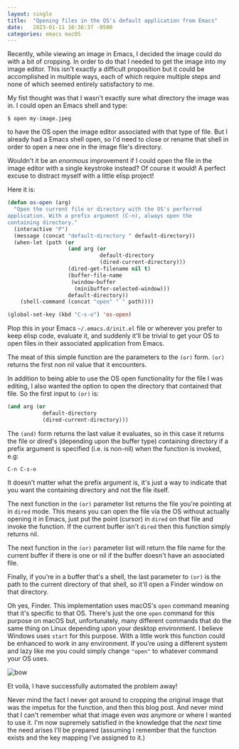 ```yaml
---
layout: single
title:  "Opening files in the OS's default application from Emacs"
date:   2023-01-11 16:36:37 -0500
categories: emacs macOS
---
```


Recently, while viewing an image in Emacs, I decided the image could
do with a bit of cropping. In order to do that I needed to get the
image into my image editor. This isn't exactly a difficult proposition
but it could be accomplished in multiple ways, each of which require
multiple steps and none of which seemed entirely satisfactory to me.

My fist thought was that I wasn't exactly sure what directory the
image was in. I could open an Emacs shell and type:

```shell
$ open my-image.jpeg
``` 

to have the OS open the image editor associated with that type of
file. But I already had a Emacs shell open, so I'd need to close or
rename that shell in order to open a new one in the image file's
directory.

Wouldn't it be an *enormous* improvement if I could open the file in
the image editor with a single keystroke instead? Of course it would!
A perfect excuse to distract myself with a little elisp project!

Here it is:

```lisp
(defun os-open (arg)
  "Open the current file or directory with the OS's perferred
application. With a prefix argument (C-n), always open the
containing directory."
  (interactive "P")
  (message (concat "default-directory " default-directory))
  (when-let (path (or
                   (and arg (or
                             default-directory
                             (dired-current-directory)))
                   (dired-get-filename nil t)
                   (buffer-file-name
                    (window-buffer
                     (minibuffer-selected-window)))
                   default-directory))
    (shell-command (concat "open" " " path))))

(global-set-key (kbd "C-s-o") 'os-open)
```

Plop this in your Emacs `~/.emacs.d/init.el` file or wherever you
prefer to keep elisp code, evaluate it, and suddenly it'll be trivial
to get your OS to open files in their associated application from
Emacs.

The meat of this simple function are the parameters to the `(or)`
form. `(or)` returns the first non nil value that it encounters. 

In addition to being able to use the OS open functionality for the
file I was editing, I also wanted the option to open the directory
that contained that file. So the first input to `(or)` is:

```lisp
(and arg (or
           default-directory
           (dired-current-directory)))
```

The `(and)` form returns the last value it evaluates, so in this case
it returns the file or dired's (depending upon the buffer type)
containing directory if a prefix argument is specified (i.e. is
non-nil) when the function is invoked, e.g:

```
C-n C-s-o
```

It doesn't matter what the prefix argument is, it's just a way to
indicate that you want the containing directory and not the file
itself.

The next function in the `(or)` parameter list returns the file you're
pointing at in `dired` mode. This means you can open the file via the
OS without actually opening it in Emacs, just put the point (cursor) in
`dired` on that file and invoke the function. If the current buffer
isn't `dired` then this function simply returns nil.

The next function in the `(or)` parameter list will return the file
name for the current buffer if there is one or nil if the buffer
doesn't have an associated file.

Finally, if you're in a buffer that's a shell, the last parameter to
`(or)` is the path to the current directory of that shell, so it'll
open a Finder window on that directory.

Oh yes, Finder. This implementation uses macOS's `open` command
meaning that it's specific to that OS. There's just the one `open`
command for this purpose on macOS but, unfortunately, many different
commands that do the same thing on Linux depending upon your desktop
environment. I believe Windows uses `start` for this purpose. With a
little work this function could be enhanced to work in any
environment. If you're using a different system and lazy like me you
could simply change `"open"` to whatever command your OS uses.

![bow](/assets/images/200.webp)

Et voilà, I have successfully automated the problem away!

Never mind the fact I never got around to cropping the original image
that was the impetus for the function, and then this blog post. And
never mind that I can't remember what that image even *was* anymore or
where I wanted to use it. I'm now supremely satisfied in the knowledge
that the *next* time the need arises I'll be prepared (assuming I
remember that the function exists and the key mapping I've assigned to
it.)

